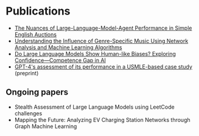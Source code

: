 # Publications

- [The Nuances of Large-Language-Model-Agent Performance in Simple English Auctions](https://www.researchgate.net/publication/378140244_The_Nuances_of_Large-Language-Model-Agent_Performance_in_Simple_English_Auctions) 
- [Understanding the Influence of Genre-Specific Music Using Network Analysis and Machine Learning Algorithms](https://www.mdpi.com/2504-2289/7/4/180)
- [Do Large Language Models Show Human-like Biases? Exploring Confidence—Competence Gap in AI](https://www.mdpi.com/2078-2489/15/2/92)
- [GPT-4's assessment of its performance in a USMLE-based case study](https://arxiv.org/abs/2402.09654) (preprint)

## Ongoing papers

- Stealth Assessment of Large Language Models using LeetCode challenges 
- Mapping the Future: Analyzing EV Charging Station Networks through Graph Machine Learning
